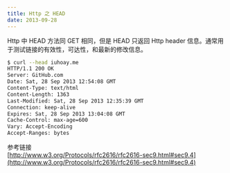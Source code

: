 ```yaml
---
title: Http 之 HEAD
date: 2013-09-28
---
```


Http 中 HEAD 方法同 GET 相同，但是 HEAD 只返回 Http header 信息。通常用于测试链接的有效性，可达性，和最新的修改信息。

<!-- more -->

``` bash
$ curl --head iuhoay.me 
HTTP/1.1 200 OK
Server: GitHub.com
Date: Sat, 28 Sep 2013 12:54:08 GMT
Content-Type: text/html
Content-Length: 1363
Last-Modified: Sat, 28 Sep 2013 12:35:39 GMT
Connection: keep-alive
Expires: Sat, 28 Sep 2013 13:04:08 GMT
Cache-Control: max-age=600
Vary: Accept-Encoding
Accept-Ranges: bytes
```

参考链接  
[http://www.w3.org/Protocols/rfc2616/rfc2616-sec9.html#sec9.4](http://www.w3.org/Protocols/rfc2616/rfc2616-sec9.html#sec9.4)


